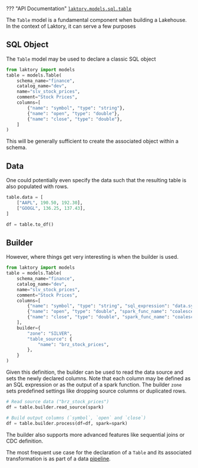 ??? "API Documentation"
    [`laktory.models.sql.table`](TODO)<br>

The `Table` model is a fundamental component when building a Lakehouse.
In the context of Laktory, it can serve a few purposes

## SQL Object
The `Table` model may be used to declare a classic SQL object
```py
from laktory import models
table = models.Table(
    schema_name="finance",
    catalog_name="dev",
    name="slv_stock_prices",
    comment="Stock Prices",
    columns=[
        {"name": "symbol", "type": "string"},
        {"name": "open", "type": "double"},
        {"name": "close", "type": "double"},
    ]
)
```
This will be generally sufficient to create the associated object within a schema. 

## Data
One could potentially even specify the data such that the resulting table is also populated with rows.
```py
table.data = [
    ["AAPL", 190.50, 192.30],
    ["GOOGL", 136.25, 137.43],
]

df = table.to_df()
```

## Builder
However, where things get very interesting is when the builder is used.
```py
from laktory import models
table = models.Table(
    schema_name="finance",
    catalog_name="dev",
    name="slv_stock_prices",
    comment="Stock Prices",
    columns=[
        {"name": "symbol", "type": "string", "sql_expression": "data.symbol"},
        {"name": "open", "type": "double", "spark_func_name": "coalesce", "spark_func_args": ["daa.open"]},
        {"name": "close", "type": "double", "spark_func_name": "coalesce", "spark_func_args": ["daa.close"]},
    ],
    builder={
        "zone": "SILVER",
        "table_source": {
            "name": "brz_stock_prices",
        },
    }
)
```
Given this definition, the builder can be used to read the data source and sets the newly declared columns.
Note that each column may be defined as an SQL expression or as the output of a spark function.
The builder `zone` sets predefined settings like dropping source columns or duplicated rows.
```py
# Read source data ("brz_stock_prices")
df = table.builder.read_source(spark)

# Build output columns (`symbol`, `open` and `close`)
df = table.builder.process(df=df, spark=spark)
```
The builder also supports more advanced features like sequential joins or CDC definition.

The most frequent use case for the declaration of a `Table` and its associated transformation is as part of a data [pipeline](pipeline.md).